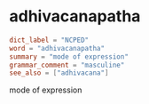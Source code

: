 # adhivacanapatha

``` toml
dict_label = "NCPED"
word = "adhivacanapatha"
summary = "mode of expression"
grammar_comment = "masculine"
see_also = ["adhivacana"]
```

mode of expression

